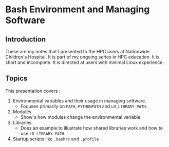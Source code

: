 # Bash Environment and Managing Software
## Introduction
These are my notes that I presented to the HPC users at Nationwide Children's Hospital. 
It is part of my ongoing series in HPC education.
It is short and incomplete.
It is directed at users with minimal Linux experience.

## Topics
This presentation covers : 
1. Environmental variables and their usage in managing software.
    * Focuses primarily on `PATH`, `PYTHONPATH` and `LD_LIBRARY_PATH`. 
2. Modules
    * Show's how modules change the environmental variable
3. Libraries
    * Does an example to illustrate how shared libraries work and how to use `LD_LIBRARY_PATH`. 
4. Startup scripts like `.bashrc` and `.profile`
